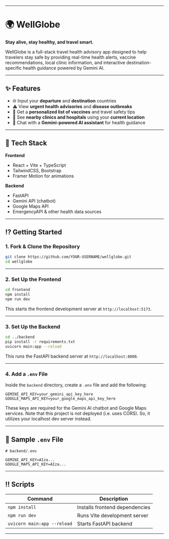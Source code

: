 
---

# 🌍 WellGlobe

**Stay alive, stay healthy, and travel smart.**

WellGlobe is a full-stack travel health advisory app designed to help travelers stay safe by providing real-time health alerts, vaccine recommendations, local clinic information, and interactive destination-specific health guidance powered by Gemini AI.

---

## ✨ Features

* 🌐 Input your **departure** and **destination** countries
* ⚠️ View **urgent health advisories** and **disease outbreaks**
* 💉 Get a **personalized list of vaccines** and travel safety tips
* 🏥 See **nearby clinics and hospitals** using your **current location**
* 🤖 Chat with a **Gemini-powered AI assistant** for health guidance

---

## 💌 Tech Stack

**Frontend**

* React + Vite + TypeScript
* TailwindCSS, Bootstrap
* Framer Motion for animations

**Backend**

* FastAPI
* Gemini API (chatbot)
* Google Maps API
* EmergencyAPI & other health data sources

---

## ⁉️ Getting Started

### 1. Fork & Clone the Repository

```bash
git clone https://github.com/YOUR-USERNAME/wellglobe.git
cd wellglobe
```

---

### 2. Set Up the Frontend

```bash
cd frontend
npm install
npm run dev
```

This starts the frontend development server at `http://localhost:5173`.

---

### 3. Set Up the Backend

```bash
cd ../backend
pip install -r requirements.txt
uvicorn main:app --reload
```

This runs the FastAPI backend server at `http://localhost:8000`.

---

### 4. Add a `.env` File

Inside the `backend` directory, create a `.env` file and add the following:

```env
GEMINI_API_KEY=your_gemini_api_key_here
GOOGLE_MAPS_API_KEY=your_google_maps_api_key_here
```

These keys are required for the Gemini AI chatbot and Google Maps services.
Note that this project is not deployed (i.e. uses CORS). So, it utilizes your localhost dev server instead. 

---

## 🌱 Sample `.env` File

```dotenv
# backend/.env

GEMINI_API_KEY=AIza...
GOOGLE_MAPS_API_KEY=AIza...
```

---

## ‼️ Scripts

| Command                     | Description                    |
| --------------------------- | ------------------------------ |
| `npm install`               | Installs frontend dependencies |
| `npm run dev`               | Runs Vite development server   |
| `uvicorn main:app --reload` | Starts FastAPI backend         |

---

